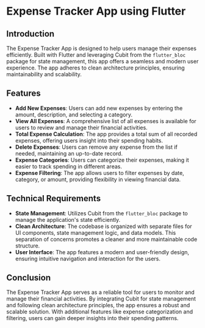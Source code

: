 # Expense Tracker App using Flutter

## Introduction

The Expense Tracker App is designed to help users manage their expenses efficiently. Built with Flutter and leveraging Cubit from the `flutter_bloc` package for state management, this app offers a seamless and modern user experience. The app adheres to clean architecture principles, ensuring maintainability and scalability.

## Features

- **Add New Expenses**: Users can add new expenses by entering the amount, description, and selecting a category.
- **View All Expenses**: A comprehensive list of all expenses is available for users to review and manage their financial activities.
- **Total Expense Calculation**: The app provides a total sum of all recorded expenses, offering users insight into their spending habits.
- **Delete Expenses**: Users can remove any expense from the list if needed, maintaining an up-to-date record.
- **Expense Categories**: Users can categorize their expenses, making it easier to track spending in different areas.
- **Expense Filtering**: The app allows users to filter expenses by date, category, or amount, providing flexibility in viewing financial data.

## Technical Requirements

- **State Management**: Utilizes Cubit from the `flutter_bloc` package to manage the application's state efficiently.
- **Clean Architecture**: The codebase is organized with separate files for UI components, state management logic, and data models. This separation of concerns promotes a cleaner and more maintainable code structure.
- **User Interface**: The app features a modern and user-friendly design, ensuring intuitive navigation and interaction for the users.

## Conclusion

The Expense Tracker App serves as a reliable tool for users to monitor and manage their financial activities. By integrating Cubit for state management and following clean architecture principles, the app ensures a robust and scalable solution. With additional features like expense categorization and filtering, users can gain deeper insights into their spending patterns.
